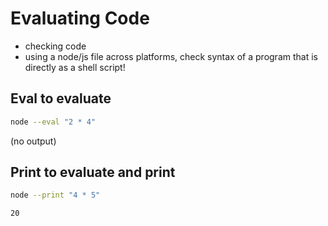 # Evaluating Code

- checking code
- using a node/js file across platforms, check syntax of a program that is directly as a shell script!

## Eval to evaluate

```bash
node --eval "2 * 4"
```

(no output)

## Print to evaluate and print

```bash
node --print "4 * 5"
```

`20`
